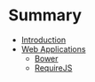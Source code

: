 # Summary

* [Introduction](README.md)
* [Web Applications](web_applications/readme.md)
   * [Bower](bower/readme.md)
   * [RequireJS](requirejs/readme.md)

